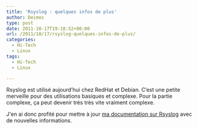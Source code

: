 ```yaml
---
title: 'Rsyslog : quelques infos de plus'
author: Deimos
type: post
date: 2011-10-17T19:18:52+00:00
url: /2011/10/17/rsyslog-quelques-infos-de-plus/
categories:
  - Hi-Tech
  - Linux
tags:
  - Hi-Tech
  - Linux

---
```


Rsyslog est utilisé aujourd’hui chez RedHat et Debian. C’est une petite merveille pour des utilisations basiques et complexe. Pour la partie complexe, ça peut devenir très très vite vraiment complexe.

J'en ai donc profité pour mettre à jour [ma documentation sur Rsyslog](http://wiki.deimos.fr/Rsyslog_:_Installation_et_configuration_d%27Rsyslog) avec de nouvelles informations.
